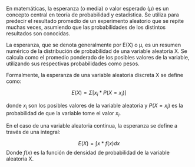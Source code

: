 En matemáticas, la esperanza (o media) o valor esperado ($\mu$) es un concepto central en teoría de probabilidad y estadística. Se utiliza para predecir el resultado promedio de un experimento aleatorio que se repite muchas veces, asumiendo que las probabilidades de los distintos resultados son conocidas.

La esperanza, que se denota generalmente por E(X) o μ, es un resumen numérico de la distribución de probabilidad de una variable aleatoria X. Se calcula como el promedio ponderado de los posibles valores de la variable, utilizando sus respectivas probabilidades como pesos.

Formalmente, la esperanza de una variable aleatoria discreta X se define como:

$$E(X) = Σ [x_i * P(X = x_i)]$$

donde $x_i$ son los posibles valores de la variable aleatoria y $P(X = x_i)$ es la probabilidad de que la variable tome el valor $x_i$.

En el caso de una variable aleatoria continua, la esperanza se define a través de una integral:

$$E(X) = ∫ x * f(x) dx$$
Donde $f(x)$ es la función de densidad de probabilidad de la variable aleatoria X.